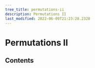 ```yaml
---
tree_title: permutations-ii
description: Permutations II
last_modified: 2022-06-09T21:23:28.2328
---
```


# Permutations II

## Contents
